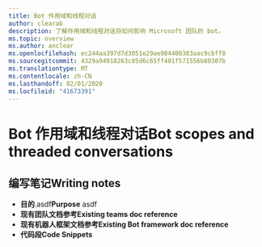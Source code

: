 ```yaml
---
title: Bot 作用域和线程对话
author: clearab
description: 了解作用域和线程对话将如何影响 Microsoft 团队的 bot。
ms.topic: overview
ms.author: anclear
ms.openlocfilehash: ec244aa397d7d3051e29ae984400383aac9cbff8
ms.sourcegitcommit: 4329a94918263c85d6c65ff401f571556b80307b
ms.translationtype: MT
ms.contentlocale: zh-CN
ms.lasthandoff: 02/01/2020
ms.locfileid: "41673391"
---
```

# <a name="bot-scopes-and-threaded-conversations"></a><span data-ttu-id="f648e-103">Bot 作用域和线程对话</span><span class="sxs-lookup"><span data-stu-id="f648e-103">Bot scopes and threaded conversations</span></span>

## <a name="writing-notes"></a><span data-ttu-id="f648e-104">编写笔记</span><span class="sxs-lookup"><span data-stu-id="f648e-104">Writing notes</span></span>

 * <span data-ttu-id="f648e-105">**目的**.asdf</span><span class="sxs-lookup"><span data-stu-id="f648e-105">**Purpose** asdf</span></span>
 * <span data-ttu-id="f648e-106">**现有团队文档参考**[]()</span><span class="sxs-lookup"><span data-stu-id="f648e-106">**Existing teams doc reference** []()</span></span>
 * <span data-ttu-id="f648e-107">**现有机器人框架文档参考**[]()</span><span class="sxs-lookup"><span data-stu-id="f648e-107">**Existing Bot framework doc reference** []()</span></span>
 * <span data-ttu-id="f648e-108">**代码段**[]()</span><span class="sxs-lookup"><span data-stu-id="f648e-108">**Code Snippets** []()</span></span>